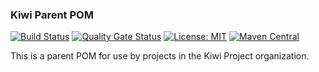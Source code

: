 ### Kiwi Parent POM
[![Build Status](https://travis-ci.com/kiwiproject/kiwi-parent.svg?branch=master)](https://travis-ci.com/kiwiproject/kiwi-parent)
[![Quality Gate Status](https://sonarcloud.io/api/project_badges/measure?project=kiwiproject_kiwi-parent&metric=alert_status)](https://sonarcloud.io/dashboard?id=kiwiproject_kiwi-parent)
[![License: MIT](https://img.shields.io/badge/License-MIT-blue.svg)](https://opensource.org/licenses/MIT)
[![Maven Central](https://img.shields.io/maven-central/v/org.kiwiproject/kiwi-parent)](https://search.maven.org/search?q=g:org.kiwiproject%20a:kiwi-parent)

This is a parent POM for use by projects in the Kiwi Project organization. 
